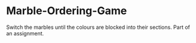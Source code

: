 # Marble-Ordering-Game
Switch the marbles until the colours are blocked into their sections. Part of an assignment.
